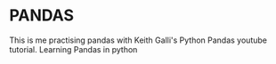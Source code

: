 # PANDAS
This is me practising pandas with Keith Galli's Python Pandas youtube tutorial. 
Learning Pandas in python
